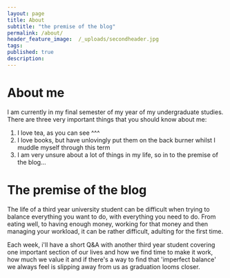 ```yaml
---
layout: page
title: About
subtitle: "the premise of the blog" 
permalink: /about/
header_feature_image:  /_uploads/secondheader.jpg
tags:
published: true
description:
---
```

# About me
I am currently in my final semester of my year of my undergraduate studies. There are three very important things that you should know about me:
1. I love tea, as you can see ^^^
2. I love books, but have unlovingly put them on the back burner whilst I muddle myself through this term
3. I am very unsure about a lot of things in my life, so in to the premise of the blog...


# The premise of the blog
The life of a third year university student can be difficult when trying to
balance everything you want to do, with everything you need to do. From eating
well, to having enough money, working for that money and then managing your
workload, it can be rather difficult, adulting for the first time.

Each week, i'll have a short Q&A with another third year student covering
one important section of our lives and how we find time to make it work, how
much we value it and if there's a way to find that 'imperfect balance' we
always feel is slipping away from us as graduation looms closer.
